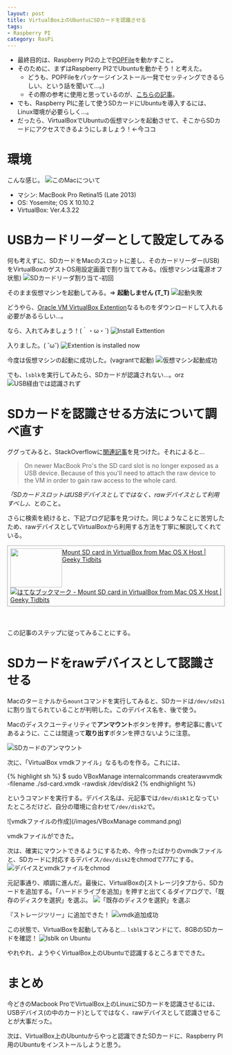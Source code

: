```yaml
---
layout: post
title: VirtualBox上のUbuntuにSDカードを認識させる
tags:
- Raspberry PI
category: RasPi
---
```


- 最終目的は、Raspberry PI2の上で[POPFile](http://getpopfile.org/docs/jp)を動かすこと。
- そのために、まずはRaspberry PI2でUbuntuを動かそう！と考えた。
    - どうも、POPFileをパッケージインストール一発でセッティングできるらしい、という話を聞いて…。)
    - その際の参考に使用と思っているのが、[こちらの記事](http://gihyo.jp/admin/serial/01/ubuntu-recipe/0362)。
- でも、Raspberry PIに差して使うSDカードにUbuntuを導入するには、Linux環境が必要らしく…。
- だったら、VirtualBoxでUbuntuの仮想マシンを起動させて、そこからSDカードにアクセスできるようにしましょう！←今ココ

# 環境
こんな感じ。
![このMacについて](/images/aboutMyMac.png)

- マシン: MacBook Pro Retina15 (Late 2013)
- OS: Yosemite; OS X 10.10.2
- VirtualBox: Ver.4.3.22

# USBカードリーダーとして設定してみる
何も考えずに、SDカードをMacのスロットに差し、そのカードリーダー(USB)をVirtualBoxのゲストOS用設定画面で割り当ててみる。(仮想マシンは電源オフ状態)
![SDカードリーダ割り当て-初回](/images/VBManager_USB01.png)

そのまま仮想マシンを起動してみる。=> **起動しません (T_T)**
![起動失敗](/images/USB2-Unsupported-Error.png)

どうやら、[Oracle VM VirtualBox Extention](https://www.virtualbox.org/wiki/Downloads)なるものをダウンロードして入れる必要があるらしい…。

なら、入れてみましょう！(｀・ω・´)
![Install Exttention](/images/Install_Extention.png)


入りました。( ˘ω˘)
![Extention is installed now](/images/Extension_Installed.png)

今度は仮想マシンの起動に成功した。(vagrantで起動)
![仮想マシン起動成功](/images/vagrant_up_succeeded.png)

でも、`lsblk`を実行してみたら、SDカードが認識されない…。orz
![USB経由では認識されず](/images/NotRecognized_via_USB.png)

# SDカードを認識させる方法について調べ直す

ググってみると、StackOverflowに[関連記事](http://superuser.com/questions/373463/how-to-access-an-sd-card-from-a-virtual-machine)を見つけた。それによると…

> On newer MacBook Pro's the SD card slot is no longer exposed as a USB device. Because of this you'll need to attach the raw device to the VM in order to gain raw access to the whole card. 

*「SDカードスロットはUSBデバイスとしてではなく、rawデバイスとして利用すべし」*、とのこと。

さらに検索を続けると、下記ブログ記事を見つけた。同じようなことに苦労したため、rawデバイスとしてVirtualBoxから利用する方法を丁寧に解説してくれている。

<div class="sharelink" style="padding: 6px; border: 1px solid #aaaaaa;  margin: 0px 0px 50px;"><a href="http://www.geekytidbits.com/mount-sd-card-virtualbox-from-mac-osx/" title="Mount SD card in VirtualBox from Mac OS X Host | Geeky Tidbits" target="_blank"><img src="http://capture.heartrails.com/120x90/shadow?http://www.geekytidbits.com/mount-sd-card-virtualbox-from-mac-osx/" width="120" height="90" style="float: left;"></a><a href="http://www.geekytidbits.com/mount-sd-card-virtualbox-from-mac-osx/" title="Mount SD card in VirtualBox from Mac OS X Host | Geeky Tidbits" target="_blank">Mount SD card in VirtualBox from Mac OS X Host | Geeky Tidbits</a><a href="http://b.hatena.ne.jp/entry/http://www.geekytidbits.com/mount-sd-card-virtualbox-from-mac-osx/"><img src="http://b.hatena.ne.jp/entry/image/http://www.geekytidbits.com/mount-sd-card-virtualbox-from-mac-osx/" alt="はてなブックマーク - Mount SD card in VirtualBox from Mac OS X Host | Geeky Tidbits" title="はてなブックマーク - Mount SD card in VirtualBox from Mac OS X Host | Geeky Tidbits"></a><br style="clear: both;" /></div>

この記事のステップに従ってみることにする。

# SDカードをrawデバイスとして認識させる

Macのターミナルから`mount`コマンドを実行してみると、SDカードは`/dev/sd2s1`に割り当てられていることが判明した。このデバイス名を、後で使う。

Macのディスクユーティリティで**アンマウント**ボタンを押す。参考記事に書いてあるように、ここは間違って**取り出す**ボタンを押さないように注意。

![SDカードのアンマウント](/images/UnmountSD.png)

次に、「VirtualBox vmdkファイル」なるものを作る。これには、

{% highlight sh %}
$ sudo VBoxManage internalcommands createrawvmdk -filename ./sd-card.vmdk -rawdisk /dev/disk2
{% endhighlight %}

というコマンドを実行する。デバイス名は、元記事では`/dev/disk1`となっていたところだけど、自分の環境に合わせて`/dev/disk2`で。

![vmdkファイルの作成](/images/VBoxManage command.png)

vmdkファイルができた。

次は、確実にマウントできるようにするため、今作ったばかりのvmdkファイルと、SDカードに対応するデバイス`/dev/disk2`をchmodで777にする。
![デバイスとvmdkファイルをchmod](/images/chmod_vmdk_and_device.png)

元記事通り、順調に進んだ。最後に、VirtualBoxの[ストレージ]タブから、SDカードを追加する。「ハードドライブを追加」を押すと出てくるダイアログで、「既存のディスクを選択」を選ぶ。
![「既存のディスクを選択」を選ぶ](/images/ChooseExistingDisk.png)

『ストレージツリー」に追加できた！
![vmdk追加成功](/images/vmdkIsAddedNow.png)

この状態で、VirtualBoxを起動してみると… `lsblk`コマンドにて、8GBのSDカードを確認！
![lsblk on Ubuntu](/images/foundSDcard.png)

やれやれ、ようやくVirtualBox上のUbuntuで認識するところまでできた。

# まとめ

今どきのMacbook ProでVirtualBox上のLinuxにSDカードを認識させるには、USBデバイス(の中のカード)としてではなく、rawデバイスとして認識させることが大事だった。

次は、VirtualBox上のUbuntuからやっと認識できたSDカードに、Raspberry PI用のUbuntuをインストールしようと思う。